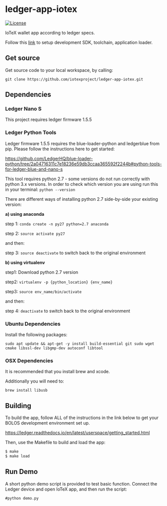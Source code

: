 # ledger-app-iotex
[![License](https://img.shields.io/badge/License-Apache%202.0-blue.svg)](https://opensource.org/licenses/Apache-2.0)

IoTeX wallet app according to ledger specs.


Follow this [link](https://ledger.readthedocs.io/en/latest/userspace/getting_started.html) to setup development SDK, toolchain, application loader.

## Get source
Get source code to your local workspace, by calling:
```
git clone https://github.com/iotexproject/ledger-app-iotex.git
```

## Dependencies

### Ledger Nano S

This project requires ledger firmware 1.5.5

### Ledger Python Tools

Ledger firmware 1.5.5 requires the blue-loader-python and ledgerblue from pip. Please follow the instructions here to get started:

https://github.com/LedgerHQ/blue-loader-python/tree/2a04716311c7e18236e59db3ccaa365592f2244b#python-tools-for-ledger-blue-and-nano-s

This tool requires python 2.7 - some versions do not run correctly with python 3.x versions. In order to check which version you are using run this in your terminal:
```python --version```

There are different ways of installing python 2.7 side-by-side your existing version:

**a) using anaconda**

step 1: ```conda create -n py27 python=2.7 anaconda```

step 2: ```source activate py27```

and then:

step 3: ```source deactivate```
to switch back to the original environment

**b) using virtualenv**

step1: Download python 2.7 version

step2: ```virtualenv -p {python_location} {env_name}```

step3: ```source env_name/bin/activate```

and then:

step 4: ```deactivate```
to switch back to the original environment

### Ubuntu Dependencies
Install the following packages:
```
sudo apt update && apt-get -y install build-essential git sudo wget cmake libssl-dev libgmp-dev autoconf libtool
```

### OSX Dependencies
It is recommended that you install brew and xcode. 

Additionally you will need to:


```
brew install libusb
```

## Building

To build the app, follow ALL of the instructions in the link below to get your BOLOS development environment set up.

https://ledger.readthedocs.io/en/latest/userspace/getting_started.html

Then, use the Makefile to build and load the app:

```bash
$ make
$ make load
```

## Run Demo
A short python demo script is provided to test basic function.
Connect the Ledger device and open IoTeX app, and then run the script:
```
#python demo.py
```



